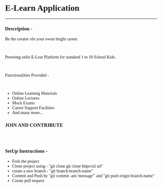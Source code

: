 <html>
    <body style="font-family:verdana;">
        <h1>E-Learn Application</h1>
        <hr>
        <h3><b>Description -</b></h3>
        <p>Be the creator ofo your ownn bright career.</p><br>
        <p>Preseting onlie E-Lear Platform for standard 1 to 10 School Kids.</p><br>
        <p>Functionalities Provided - </p><br>
        <ul>
            <li>Online Learnnig Materials</li>
            <li>Online Lectures</li>
            <li>Mock Exams</li>
            <li>Career Support Facilities</li>
            <li>And many more...</li>
        </ul>
        <h3>JOIN AND CONTRIBUTE<h3><br>
        <h3><b>SetUp Instructions -</b></h3>
        <ul>
            <li>Fork the project</li>
            <li>Clone project using - "git clone git clone https/ssl url"</li>
            <li>create a new branch - "git branch branch-name"</li>
            <li>Commit and Push by "git commit -am 'message'" and "git push origin branch-name"</li>
            <li>Create pull request</li>
        </ul>
    </body>
</html>